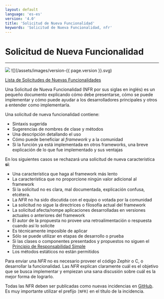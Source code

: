 ```yaml
---
layout: default
language: 'es-es'
version: '4.0'
title: 'Solicitud de Nueva Funcionalidad'
keywords: 'Solicitud de Nueva Funcionalidad, nfr'
---
```


# Solicitud de Nueva Funcionalidad

* * *

![](/assets/images/document-status-stable-success.svg) ![](/assets/images/version-{{ page.version }}.svg)

[Lista de Solicitudes de Nuevas Funcionalidades](new-feature-request-list)

Una Solicitud de Nueva Funcionalidad (NFR por sus siglas en inglés) es un pequeño documento explicando cómo debe presentarse, cómo se puede implementar y cómo puede ayudar a los desarrolladores principales y otros a entender como implementarla.

Una solicitud de nueva funcionalidad contiene:

* Sintaxis sugerida
* Sugerencias de nombres de clase y métodos
* Una descripción detallando el uso
* Cómo puede beneficiar al *framework* y a la comunidad
* Si la función ya está implementada en otros frameworks, una breve explicación de lo que fue implementado y sus ventajas

En los siguientes casos se rechazará una solicitud de nueva característica **si**:

* Una característica que haga al framework más lento
* La característica que no proporcione ningún valor adicional al framework
* Si la solicitud no es clara, mal documentada, explicación confusa, etcétera.
* La *NFR* no ha sido discutida con el equipo o votada por la comunidad
* La solicitud no sigue la directrices o filosofía actual del framework
* La solicitud afecta/rompe aplicaciones desarrolladas en versiones actuales o anteriores del framework
* El autor de la propuesta no provee una retroalimentación o respuesta cuando así lo solicite
* Es técnicamente imposible de aplicar
* Sólo se puede utilizar en etapas de desarrollo o prueba
* Si las clases o componentes presentados y propuestos no siguen el [Principio de Responsabilidad Simple](https://en.wikipedia.org/wiki/Single_responsibility_principle)
* Los métodos estáticos no están permitidos

Para enviar una *NFR* no es necesario proveer el código Zephir o C, o desarrollar la funcionalidad. Las *NFR* explican claramente cuál es el objetivo que se busca implementar y empiezan una sana discusión sobre cuál es la mejor forma de lograrlo.

Todas las NFR deben ser publicadas como nuevas incidencias en [GitHub](https://github.com/phalcon/cphalcon/issues). Es muy importante utilizar el prefijo `[NFR]` en el título de la incidencia.